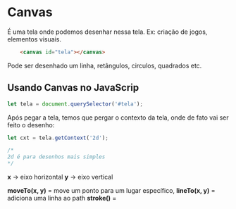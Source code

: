 # **Canvas**
É uma tela onde podemos desenhar nessa tela. Ex: criação de jogos, elementos visuais.

~~~html
    <canvas id="tela"></canvas>
~~~

Pode ser desenhado um linha, retângulos, circulos, quadrados etc.


## **Usando Canvas no JavaScrip**

~~~javascript
let tela = document.querySelector('#tela');


~~~

Após pegar a tela, temos que pergar o contexto da tela, onde de fato vai ser feito o desenho: 
~~~javascript
let cxt = tela.getContext('2d');

/* 
2d é para desenhos mais simples
*/

~~~
**x** -> eixo horizontal
**y** -> eixo vertical

**moveTo(x, y)** = move um ponto para um lugar específico,
**lineTo(x, y)** = adiciona uma linha ao path
**stroke()** = 